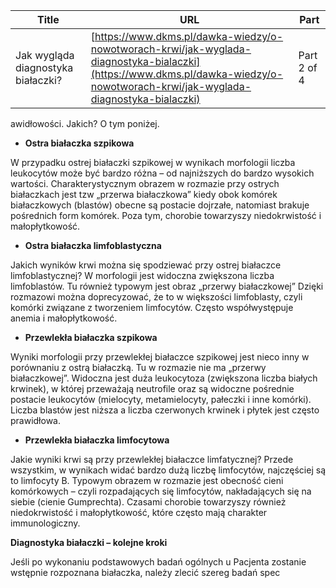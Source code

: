 | **Title**       | **URL**           | **Part**              |
|-----------------|-------------------|-----------------------|
| Jak wygląda diagnostyka białaczki?         | [https://www.dkms.pl/dawka-wiedzy/o-nowotworach-krwi/jak-wyglada-diagnostyka-bialaczki](https://www.dkms.pl/dawka-wiedzy/o-nowotworach-krwi/jak-wyglada-diagnostyka-bialaczki)    | Part 2 of 4          |

awidłowości. Jakich? O tym poniżej.


* **Ostra białaczka szpikowa**


W przypadku ostrej białaczki szpikowej w wynikach morfologii liczba leukocytów może być bardzo różna – od najniższych do bardzo wysokich wartości. Charakterystycznym obrazem w rozmazie przy ostrych białaczkach jest tzw „przerwa białaczkowa” kiedy obok komórek białaczkowych (blastów) obecne są postacie dojrzałe, natomiast brakuje pośrednich form komórek. Poza tym, chorobie towarzyszy niedokrwistość i małopłytkowość.


* **Ostra białaczka limfoblastyczna**


Jakich wyników krwi można się spodziewać przy ostrej białaczce limfoblastycznej? W morfologii jest widoczna zwiększona liczba limfoblastów. Tu również typowym jest obraz „przerwy białaczkowej” Dzięki rozmazowi można doprecyzować, że to w większości limfoblasty, czyli komórki związane z tworzeniem limfocytów. Często współwystępuje anemia i małopłytkowość.


* **Przewlekła białaczka szpikowa**


Wyniki morfologii przy przewlekłej białaczce szpikowej jest nieco inny w porównaniu z ostrą białaczką. Tu w rozmazie nie ma „przerwy białaczkowej”. Widoczna jest duża leukocytoza (zwiększona liczba białych krwinek), w której przeważają neutrofile oraz są widoczne pośrednie postacie leukocytów (mielocyty, metamielocyty, pałeczki i inne komórki). Liczba blastów jest niższa a liczba czerwonych krwinek i płytek jest często prawidłowa.


* **Przewlekła białaczka limfocytowa**


Jakie wyniki krwi są przy przewlekłej białaczce limfatycznej? Przede wszystkim, w wynikach widać bardzo dużą liczbę limfocytów, najczęściej są to limfocyty B. Typowym obrazem w rozmazie jest obecność cieni komórkowych – czyli rozpadających się limfocytów, nakładających się na siebie (cienie Gumprechta). Czasami chorobie towarzyszy również niedokrwistość i małopłytkowość, które często mają charakter immunologiczny.


**Diagnostyka białaczki – kolejne kroki**


Jeśli po wykonaniu podstawowych badań ogólnych u Pacjenta zostanie wstępnie rozpoznana białaczka, należy zlecić szereg badań spec